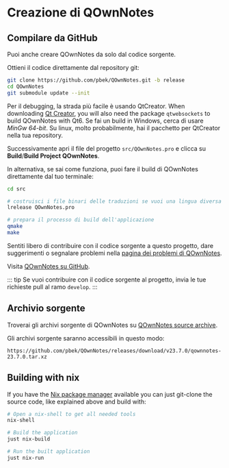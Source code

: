 # Creazione di QOwnNotes

## Compilare da GitHub

Puoi anche creare QOwnNotes da solo dal codice sorgente.

Ottieni il codice direttamente dal repository git:

```bash
git clone https://github.com/pbek/QOwnNotes.git -b release
cd QOwnNotes
git submodule update --init
```

Per il debugging, la strada più facile è usando QtCreator. When downloading [Qt Creator](https://www.qt.io/download-qt-installer-oss), you will also need the package `qtwebsockets` to build QOwnNotes with Qt6. Se fai un build in Windows, cerca di usare _MinGw 64-bit_. Su linux, molto probabilmente, hai il pacchetto per QtCreator nella tua repository.

Successivamente apri il file del progetto `src/QOwnNotes.pro` e clicca su **Build**/**Build Project QOwnNotes**.

In alternativa, se sai come funziona, puoi fare il build di QOwnNotes direttamente dal tuo terminale:

```bash
cd src

# costruisci i file binari delle traduzioni se vuoi una lingua diversa dall'inglese
lrelease QOwnNotes.pro

# prepara il processo di build dell'applicazione
qmake
make
```

Sentiti libero di contribuire con il codice sorgente a questo progetto, dare suggerimenti o segnalare problemi nella [pagina dei problemi di QOwnNotes](https://github.com/pbek/QOwnNotes/issues).

Visita [QOwnNotes su GitHub](https://github.com/pbek/QOwnNotes).

::: tip
Se vuoi contribuire con il codice sorgente al progetto, invia le tue richieste pull al ramo `develop`.
:::

## Archivio sorgente

Troverai gli archivi sorgente di QOwnNotes su [QOwnNotes source archive](https://github.com/pbek/QOwnNotes/releases).

Gli archivi sorgente saranno accessibili in questo modo:

`https://github.com/pbek/QOwnNotes/releases/download/v23.7.0/qownnotes-23.7.0.tar.xz`

## Building with nix

If you have the [Nix package manager](https://nixos.org/download/) available you can just git-clone the source code, like explained above and build with:

```bash
# Open a nix-shell to get all needed tools
nix-shell

# Build the application
just nix-build

# Run the built application
just nix-run
```
